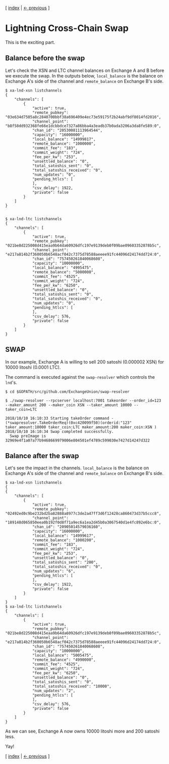 [ [index](/instructions/README.md) | [<- previous](/instructions/LIGHTNING-03-channels.md) ]

# Lightning Cross-Chain Swap

This is the exciting part.

## Balance before the swap

Let's check the XSN and LTC channel balances on Exchange A and B before we execute the swap. In the outputs below, `local_balance` is the balance on Exchange A's side of the channel and `remote_balance` on Exchange B's side.

```shell
$ xa-lnd-xsn listchannels
{
    "channels": [
        {
            "active": true,
            "remote_pubkey": "03e634d7505a8c2840700bbf38a696409e4ec73e59175f2b24abf9df8014fd2016",
            "channel_point": "b8f58dd932368fe66e1dcbbdce7327a86bba4a3eadb37b0ada3206a3da8fe589:0",
            "chan_id": "20530081113964544",
            "capacity": "16000000",
            "local_balance": "14999817",
            "remote_balance": "1000000",
            "commit_fee": "183",
            "commit_weight": "724",
            "fee_per_kw": "253",
            "unsettled_balance": "0",
            "total_satoshis_sent": "0",
            "total_satoshis_received": "0",
            "num_updates": "0",
            "pending_htlcs": [
            ],
            "csv_delay": 1922,
            "private": false
        }
    ]
}


$ xa-lnd-ltc listchannels
{
    "channels": [
        {
            "active": true,
            "remote_pubkey": "021be8d225008d415eaa9b64da60926dfc197e9139deb0f09bae09603352878b5c",
            "channel_point": "e217a814b2f360050b6548acf042c7375d78588aeeee91fc44096d24174dd724:0",
            "chan_id": "757450261840068608",
            "capacity": "10000000",
            "local_balance": "4995475",
            "remote_balance": "5000000",
            "commit_fee": "4525",
            "commit_weight": "724",
            "fee_per_kw": "6250",
            "unsettled_balance": "0",
            "total_satoshis_sent": "0",
            "total_satoshis_received": "0",
            "num_updates": "0",
            "pending_htlcs": [
            ],
            "csv_delay": 576,
            "private": false
        }
    ]
}
```

## SWAP

In our example, Exchange A is willing to sell 200 satoshi (0.000002 XSN) for 10000 litoshi (0.0001 LTC).

The command is executed against the `swap-resolver` which controls the `lnd`'s.

```shell
$ cd $GOPATH/src/github.com/ExchangeUnion/swap-resolver

$ ./swap-resolver --rpcserver localhost:7001 takeorder --order_id=123 --maker_amount 200 --maker_coin XSN --taker_amount 10000 --taker_coin=LTC

2018/10/10 16:10:33 Starting takeOrder command -  (*swapresolver.TakeOrderReq)(0xc420099f50)(orderid:"123" taker_amount:10000 taker_coin:LTC maker_amount:200 maker_coin:XSN )
2018/10/10 16:10:34 Swap completed successfully.
  Swap preImage is  32969e4f1a07a77b9468669979006e804501ef4789c599030e7427d14247d322
```

## Balance after the swap

Let's see the impact in the channels. `local_balance` is the balance on Exchange A's side of the channel and `remote_balance` on Exchange B's side.

```shell
$ xa-lnd-xsn listchannels
{
{
    "channels": [
        {
            "active": true,
            "remote_pubkey": "02492ed0c9be232bd2ba82888a8977c3de2a47ff3d6f12428ca860473d37b5ccc8",
            "channel_point": "189148d065850eea0b192f0d8f71a9ec6a1ea2d45b0a3067540d1e4fc892e6bc:0",
            "chan_id": "20905014579036160",
            "capacity": "16000000",
            "local_balance": "14999617",
            "remote_balance": "1000200",
            "commit_fee": "183",
            "commit_weight": "724",
            "fee_per_kw": "253",
            "unsettled_balance": "0",
            "total_satoshis_sent": "200",
            "total_satoshis_received": "0",
            "num_updates": "6",
            "pending_htlcs": [
            ],
            "csv_delay": 1922,
            "private": false
        }
    ]
}
$ xa-lnd-ltc listchannels
{
    "channels": [
        {
            "active": true,
            "remote_pubkey": "021be8d225008d415eaa9b64da60926dfc197e9139deb0f09bae09603352878b5c",
            "channel_point": "e217a814b2f360050b6548acf042c7375d78588aeeee91fc44096d24174dd724:0",
            "chan_id": "757450261840068608",
            "capacity": "10000000",
            "local_balance": "5005475",
            "remote_balance": "4990000",
            "commit_fee": "4525",
            "commit_weight": "724",
            "fee_per_kw": "6250",
            "unsettled_balance": "0",
            "total_satoshis_sent": "0",
            "total_satoshis_received": "10000",
            "num_updates": "2",
            "pending_htlcs": [
            ],
            "csv_delay": 576,
            "private": false
        }
    ]
}
```

As we can see, Exchange A now owns 10000 litoshi more and 200 satoshi less.

Yay!

[ [index](/instructions/README.md) | [<- previous](/instructions/LIGHTNING-03-channels.md) ]
